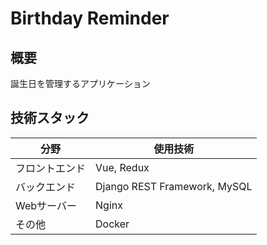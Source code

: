 # Birthday Reminder

## 概要
誕生日を管理するアプリケーション

## 技術スタック
| 分野 | 使用技術 |
| ---- | ---- |
| フロントエンド | Vue, Redux |
| バックエンド | Django REST Framework, MySQL |
| Webサーバー | Nginx |
| その他 | Docker |